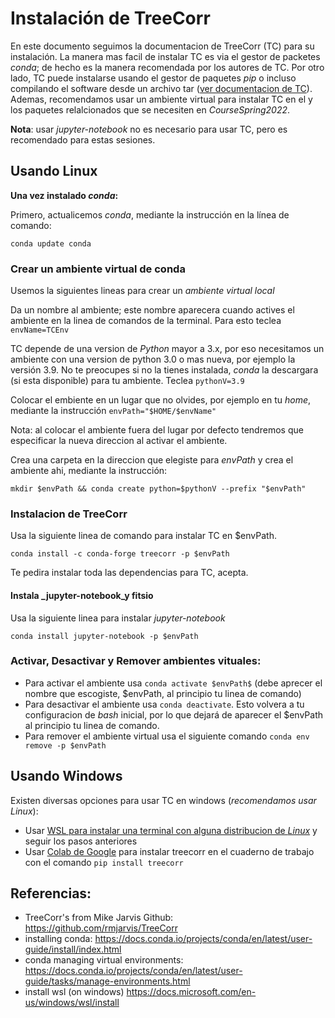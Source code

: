 # Instalación de TreeCorr
En este documento seguimos la documentacion de TreeCorr (TC) para su instalación. La manera mas facil de instalar TC es via el gestor de packetes _conda_; de hecho es la manera recomendada por los autores de TC. Por otro lado, TC puede instalarse usando el gestor de paquetes _pip_ o incluso compilando el software desde un archivo tar ([ver documentacion de TC](https://github.com/rmjarvis/TreeCorr)). Ademas, recomendamos usar un ambiente virtual para instalar TC en el y los paquetes relalcionados que se necesiten en _CourseSpring2022_.
 
**Nota**: usar _jupyter-notebook_ no es necesario para usar TC, pero es recomendado para estas sesiones.

## Usando Linux
**Una vez instalado _conda_:**

Primero, actualicemos _conda_, mediante la instrucción en la línea de comando:

`conda update conda`

### Crear un ambiente virtual de conda
Usemos la siguientes lineas para crear un _ambiente virtual local_

Da un nombre al ambiente; este nombre aparecera cuando actives el ambiente en la linea de comandos de la terminal. Para esto teclea `envName=TCEnv`

TC depende de una version de _Python_ mayor a 3.x, por eso necesitamos un ambiente con una version de python 3.0 o mas nueva, por ejemplo la versión 3.9. No te preocupes si no la tienes instalada, _conda_ la descargara (si esta disponible) para tu ambiente. Teclea `pythonV=3.9`

Colocar el embiente en un lugar que no olvides, por ejemplo en tu _home_, mediante la instrucción
`envPath="$HOME/$envName"`

Nota: al colocar el ambiente fuera del lugar por defecto tendremos que especificar la nueva direccion al activar el ambiente.

Crea una carpeta en la direccion que elegiste para _envPath_ y crea el ambiente ahi, mediante la instrucción:

`mkdir $envPath && conda create python=$pythonV --prefix "$envPath"`

### Instalacion de TreeCorr
Usa la siguiente linea de comando para instalar TC en $envPath. 

`conda install -c conda-forge treecorr -p $envPath`

Te pedira instalar toda las dependencias para TC, acepta.

#### Instala _jupyter-notebook_y fitsio
Usa la siguiente linea para instalar _jupyter-notebook_

`conda install jupyter-notebook -p $envPath`

### Activar, Desactivar y Remover ambientes vituales:
 - Para activar el ambiente usa `conda activate $envPath$` (debe aprecer el nombre que escogiste, $envPath, al principio tu linea de comando)
 - Para desactivar el ambiente usa `conda deactivate`. Esto volvera a tu configuracion de _bash_ inicial, por lo que dejará de aparecer el $envPath al principio tu linea de comando.
 - Para remover el ambiente virtual usa el siguiente comando `conda env remove -p $envPath`

## Usando Windows
Existen diversas opciones para usar TC en windows (*recomendamos usar _Linux_*):
- Usar [WSL para instalar una terminal con alguna distribucion de _Linux_](https://docs.microsoft.com/en-us/windows/wsl/install) y seguir los pasos anteriores
- Usar [Colab de Google](https://colab.research.google.com) para instalar treecorr en el cuaderno de trabajo con el comando  `pip install treecorr`
## Referencias:
 - TreeCorr's from Mike Jarvis Github:
    https://github.com/rmjarvis/TreeCorr
 - installing conda:
    https://docs.conda.io/projects/conda/en/latest/user-guide/install/index.html
 - conda managing virtual environments: 
    https://docs.conda.io/projects/conda/en/latest/user-guide/tasks/manage-environments.html
 - install wsl (on windows) https://docs.microsoft.com/en-us/windows/wsl/install
